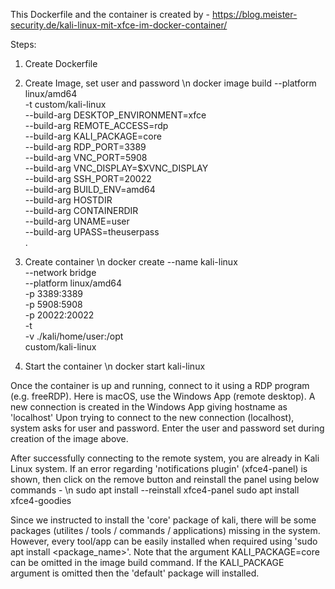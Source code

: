 
This Dockerfile and the container is created by - https://blog.meister-security.de/kali-linux-mit-xfce-im-docker-container/

Steps:
1. Create Dockerfile
2. Create Image, set user and password \n
	docker image build --platform linux/amd64 \
        -t custom/kali-linux \
        --build-arg DESKTOP_ENVIRONMENT=xfce \
        --build-arg REMOTE_ACCESS=rdp \
        --build-arg KALI_PACKAGE=core \
        --build-arg RDP_PORT=3389 \
        --build-arg VNC_PORT=5908 \
        --build-arg VNC_DISPLAY=$XVNC_DISPLAY \
        --build-arg SSH_PORT=20022 \
        --build-arg BUILD_ENV=amd64 \
        --build-arg HOSTDIR \
        --build-arg CONTAINERDIR \
        --build-arg UNAME=user \
        --build-arg UPASS=theuserpass \
        .

3. Create container \n
	docker create   --name kali-linux \
                --network bridge \
                --platform linux/amd64 \
                -p 3389:3389 \
                -p 5908:5908 \
                -p 20022:20022 \
                -t \
                -v ./kali/home/user:/opt \
                custom/kali-linux

4. Start the container \n
	docker start kali-linux

Once the container is up and running, connect to it using a RDP program (e.g. freeRDP). Here is macOS, use the Windows App (remote desktop).
A new connection is created in the Windows App giving hostname as 'localhost'
Upon trying to connect to the new connection (localhost), system asks for user and password. Enter the user and password set during creation of the image above.


After successfully connecting to the remote system, you are already in Kali Linux system. If an error regarding 'notifications plugin' (xfce4-panel) is shown, then click on the remove button and reinstall the panel using below commands - \n
        sudo apt install --reinstall xfce4-panel
        sudo apt install xfce4-goodies

Since we instructed to install the 'core' package of kali, there will be some packages (utilites / tools / commands / applications) missing in the system. However, every tool/app can be easily installed when required using 'sudo apt install <package_name>'. 
Note that the argument KALI_PACKAGE=core can be omitted in the image build command. If the KALI_PACKAGE argument is omitted then the 'default' package will installed.
